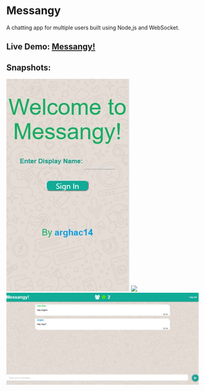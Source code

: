 # Messangy
A chatting app for multiple users built using Node,js and WebSocket.

## Live Demo: [Messangy!](https://messangy.herokuapp.com)

## Snapshots:

![](https://github.com/arghac14/Messangy/blob/master/Snapshots/Capture0.JPG)
![](https://github.com/arghac14/Messangy/blob/master/Snapshots/Capture1.JPG)
![](https://github.com/arghac14/Messangy/blob/master/Snapshots/Capture2.JPG)

